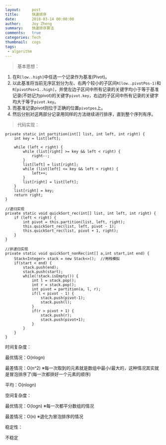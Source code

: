 ```yaml
---
layout:     post
title:      快速排序
date:       2018-03-14 00:00:00
author:     Joy Zheng
summary:    快速排序算法
comments:   true
categories: Tech
thumbnail:  cogs
tags:
 - algorithm
---
```

> 基本思想：

 1. 在R`[low..high]`中任选一个记录作为基准(Pivot)。
 2. 以此基准将当前无序区划分为左、右两个较小的子区间`R[low..pivotPos-1)`和`R[pivotPos+1..high]`，并使左边子区间中所有记录的关键字均小于等于基准记录(不妨记为pivot)的关键字`pivot.key`，右边的子区间中所有记录的关键字均大于等于`pivot.key`。
 3. 而基准记录pivot则位于正确的位置`pivotpos`上。
 4. 然后分别对这两部分记录用同样的方法继续进行排序，直到整个序列有序。

> 代码实现：

    private static int partition(int[] list, int left, int right) {
        int key = list[left];

        while (left < right) {
            while (list[right] >= key && left < right) {
                right--;
            }
            list[left] = list[right];
            while (list[left] <= key && left < right) {
                left++;
            }
            list[right] = list[left];
        }
        list[right] = key;
        return right;
    }
   
    //递归实现
    private static void quickSort_rec(int[] list, int left, int right) {
        if (left < right) {
            int pivot = this.partition(list, left, right);
            this.quickSort_rec(list, left, pivot - 1);
            this.quickSort_rec(list, pivot + 1, right);
        }
    }

    //非递归实现
    private static void quickSort_nonRec(int[] a,int start,int end) {
        Stack<Integer> stack = new Stack<>();  //用栈模拟
        if(start < end) {
            stack.push(end);
            stack.push(start);
            while(!stack.isEmpty()) {
                int l = stack.pop();
                int r = stack.pop();
                int pivot = partition(a, l, r);
                if(l < pivot - 1) {
                    stack.push(pivot-1);
                    stack.push(l);
                }
                if(r > pivot + 1) {
                    stack.push(r);
                    stack.push(pivot+1);
                }
            }
        }
    }

时间复杂度：

  最优情况：O(nlogn)

  最差情况：O(n^2)     ※每一次取到的元素就是数组中最小/最大的，这种情况其实就是冒泡排序了(每一次都排好一个元素的顺序)

  平均：O(nlogn) 

空间复杂度：

  最优情况：O(logn)     ※每一次都平分数组的情况

  最差情况：O(n)          ※退化为冒泡排序的情况

稳定性：

  不稳定



